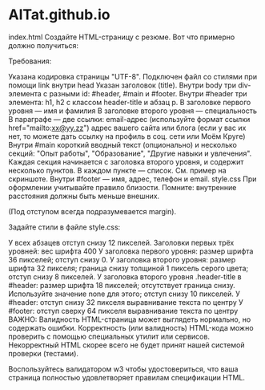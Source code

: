 # AlTat.github.io
index.html
Создайте HTML-страницу с резюме. Вот что примерно должно получиться:

Требования:

Указана кодировка страницы "UTF-8".
Подключен файл со стилями при помощи link внутри head
Указан заголовок (title).
Внутри body три div-элемента с разными id: #header, #main и #footer.
Внутри #header три элемента: h1, h2 с классом header-title и абзац p.
В заголовке первого уровня — имя и фамилия
В заголовке второго уровня — специальность
В параграфе — две ссылки:
email-адрес (используйте формат ссылки href="mailto:xx@yy.zz")
адрес вашего сайта или блога (если у вас их нет, то можете дать ссылку на профиль в соц. сети или Моём Круге)
Внутри #main короткий вводный текст (опционально) и несколько секций: "Опыт работы", "Образование", "Другие навыки и увлечения". Каждая секция начинается с заголовка второго уровня, и содержит несколько пунктов. В каждом пункте — список. См. пример на скриншоте.
Внутри #footer — имя, адрес, телефон и email.
style.css
При оформлении учитывайте правило близости. Помните: внутренние расстояния должны быть меньше внешних.

(Под отступом всегда подразумевается margin).

Задайте стили в файле style.css:

У всех абзацев отступ снизу 12 пикселей.
Заголовки первых трёх уровней: вес шрифта 400
У заголовка первого уровня:
размер шрифта 36 пикселей;
отступ снизу 0.
У заголовка второго уровня:
размер шрифта 32 пикселя;
граница снизу толщиной 1 пиксель серого цвета;
отступ снизу 8 пикселей.
У заголовка второго уровня .header-title в #header:
размер шрифта 18 пикселей;
отсутствует граница снизу. Используйте значение none для этого;
отступ снизу 10 пикселей.
У #header:
отступ снизу 32 пикселя
выравнивание текста по центру
У #footer:
отступ сверху 64 пикселя
выравнивание текста по центру
ВАЖНО: Валидность
HTML-страница может выглядеть нормально, но содержать ошибки. Корректность (или валидность) HTML-кода можно проверить с помощью специальных утилит или сервисов. Некорректный HTML скорее всего не будет принят нашей системой проверки (тестами).

Воспользуйтесь валидатором w3 чтобы удостовериться, что ваша страница полностью удовлетворяет правилам спецификации HTML.
